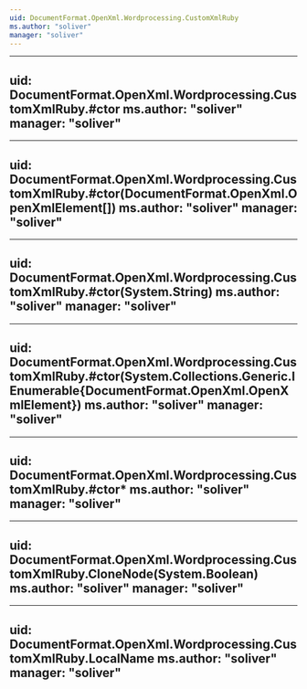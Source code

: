 ```yaml
---
uid: DocumentFormat.OpenXml.Wordprocessing.CustomXmlRuby
ms.author: "soliver"
manager: "soliver"
---
```


---
uid: DocumentFormat.OpenXml.Wordprocessing.CustomXmlRuby.#ctor
ms.author: "soliver"
manager: "soliver"
---

---
uid: DocumentFormat.OpenXml.Wordprocessing.CustomXmlRuby.#ctor(DocumentFormat.OpenXml.OpenXmlElement[])
ms.author: "soliver"
manager: "soliver"
---

---
uid: DocumentFormat.OpenXml.Wordprocessing.CustomXmlRuby.#ctor(System.String)
ms.author: "soliver"
manager: "soliver"
---

---
uid: DocumentFormat.OpenXml.Wordprocessing.CustomXmlRuby.#ctor(System.Collections.Generic.IEnumerable{DocumentFormat.OpenXml.OpenXmlElement})
ms.author: "soliver"
manager: "soliver"
---

---
uid: DocumentFormat.OpenXml.Wordprocessing.CustomXmlRuby.#ctor*
ms.author: "soliver"
manager: "soliver"
---

---
uid: DocumentFormat.OpenXml.Wordprocessing.CustomXmlRuby.CloneNode(System.Boolean)
ms.author: "soliver"
manager: "soliver"
---

---
uid: DocumentFormat.OpenXml.Wordprocessing.CustomXmlRuby.LocalName
ms.author: "soliver"
manager: "soliver"
---
